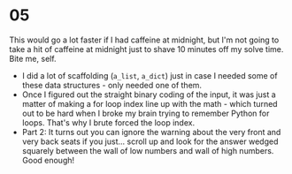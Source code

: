 # 05
This would go a lot faster if I had caffeine at midnight, but I'm not going to take a hit of caffeine at midnight just to shave 10 minutes off my solve time.  Bite me, self.

* I did a lot of scaffolding (`a_list`, `a_dict`) just in case I needed some of these data structures - only needed one of them.
* Once I figured out the straight binary coding of the input, it was just a matter of making a for loop index line up with the math - which turned out to be hard when I broke my brain trying to remember Python for loops.  That's why I brute forced the loop index.
* Part 2: It turns out you can ignore the warning about the very front and very back seats if you just... scroll up and look for the answer wedged squarely between the wall of low numbers and wall of high numbers.  Good enough!
